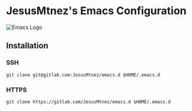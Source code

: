 # JesusMtnez's Emacs Configuration

![Emacs Logo](https://lists.gnu.org/archive/html/emacs-devel/2015-10/png1QmSFTZR5d.png)

## Installation ##

### SSH ###

``` shell
git clone git@gitlab.com:JesusMtnez/emacs.d $HOME/.emacs.d
```

### HTTPS ###

```
git clone https://gitlab.com/JesusMtnez/emacs.d $HOME/.emacs.d
```

